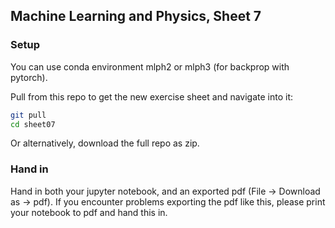## Machine Learning and Physics, Sheet 7 

### Setup
You can use conda environment mlph2 or mlph3 (for backprop with pytorch).

Pull from this repo to get the new exercise sheet and navigate into it:
```bash
git pull
cd sheet07
```

Or alternatively, download the full repo as zip.

### Hand in
 Hand in both your jupyter notebook, and an exported pdf (File -> Download as -> pdf). 
 If you encounter problems exporting the pdf like this, please print your notebook to pdf and hand this in.
